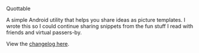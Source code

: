 Quottable

A simple Android utility that helps you share ideas as picture templates.
I wrote this so I could continue sharing snippets from the fun stuff I read with friends and virtual passers-by.


View the [changelog here](https://www.jessejojojohnson.com/quottable/).